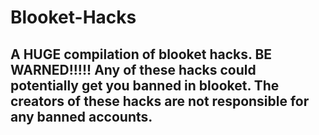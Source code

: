 # Blooket-Hacks
A HUGE compilation of blooket hacks.
BE WARNED!!!!!
Any of these hacks could potentially get you banned in blooket.
The creators of these hacks are not responsible for any banned accounts.
-------------------------------------------------------------------------
